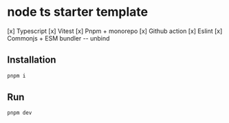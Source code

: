 # node ts starter template

[x] Typescript
[x] Vitest
[x] Pnpm + monorepo
[x] Github action
[x] Eslint
[x] Commonjs + ESM bundler -- unbind

## Installation

```bash
pnpm i
```

## Run

```bash
pnpm dev
```
